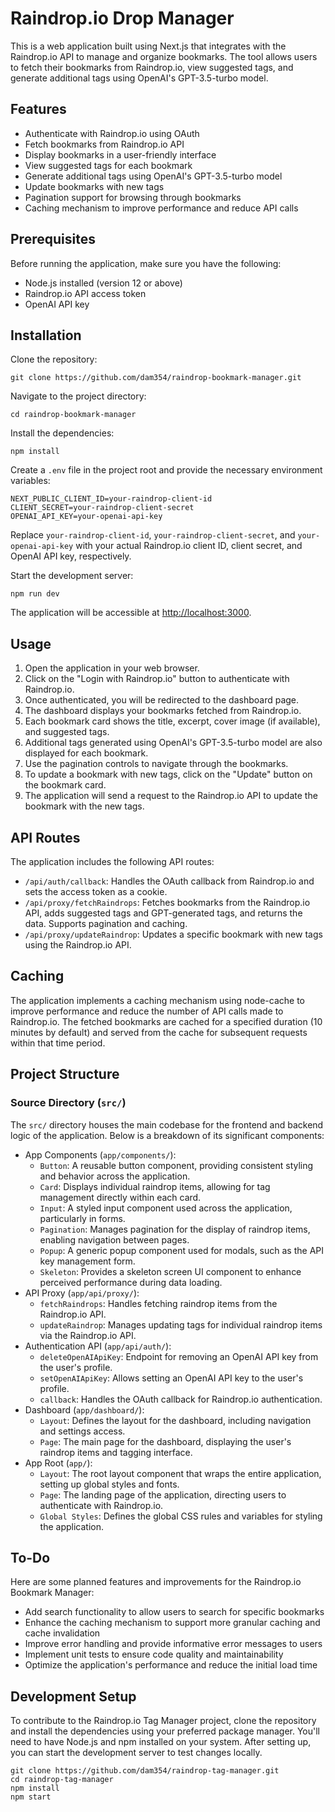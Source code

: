 # Raindrop.io Drop Manager

This is a web application built using Next.js that integrates with the Raindrop.io API to manage and organize bookmarks. The tool allows users to fetch their bookmarks from Raindrop.io, view suggested tags, and generate additional tags using OpenAI's GPT-3.5-turbo model.

## Features

- Authenticate with Raindrop.io using OAuth
- Fetch bookmarks from Raindrop.io API
- Display bookmarks in a user-friendly interface
- View suggested tags for each bookmark
- Generate additional tags using OpenAI's GPT-3.5-turbo model
- Update bookmarks with new tags
- Pagination support for browsing through bookmarks
- Caching mechanism to improve performance and reduce API calls

## Prerequisites

Before running the application, make sure you have the following:

- Node.js installed (version 12 or above)
- Raindrop.io API access token
- OpenAI API key

## Installation

Clone the repository:

```
git clone https://github.com/dam354/raindrop-bookmark-manager.git
```

Navigate to the project directory:

```
cd raindrop-bookmark-manager
```

Install the dependencies:

```
npm install
```

Create a `.env` file in the project root and provide the necessary environment variables:

```
NEXT_PUBLIC_CLIENT_ID=your-raindrop-client-id
CLIENT_SECRET=your-raindrop-client-secret
OPENAI_API_KEY=your-openai-api-key
```

Replace `your-raindrop-client-id`, `your-raindrop-client-secret`, and `your-openai-api-key` with your actual Raindrop.io client ID, client secret, and OpenAI API key, respectively.

Start the development server:

```
npm run dev
```

The application will be accessible at [http://localhost:3000](http://localhost:3000/).

## Usage

1.  Open the application in your web browser.
2.  Click on the "Login with Raindrop.io" button to authenticate with Raindrop.io.
3.  Once authenticated, you will be redirected to the dashboard page.
4.  The dashboard displays your bookmarks fetched from Raindrop.io.
5.  Each bookmark card shows the title, excerpt, cover image (if available), and suggested tags.
6.  Additional tags generated using OpenAI's GPT-3.5-turbo model are also displayed for each bookmark.
7.  Use the pagination controls to navigate through the bookmarks.
8.  To update a bookmark with new tags, click on the "Update" button on the bookmark card.
9.  The application will send a request to the Raindrop.io API to update the bookmark with the new tags.

## API Routes

The application includes the following API routes:

- `/api/auth/callback`: Handles the OAuth callback from Raindrop.io and sets the access token as a cookie.
- `/api/proxy/fetchRaindrops`: Fetches bookmarks from the Raindrop.io API, adds suggested tags and GPT-generated tags, and returns the data. Supports pagination and caching.
- `/api/proxy/updateRaindrop`: Updates a specific bookmark with new tags using the Raindrop.io API.

## Caching

The application implements a caching mechanism using node-cache to improve performance and reduce the number of API calls made to Raindrop.io. The fetched bookmarks are cached for a specified duration (10 minutes by default) and served from the cache for subsequent requests within that time period.

## Project Structure

### Source Directory (`src/`)

The `src/` directory houses the main codebase for the frontend and backend logic of the application. Below is a breakdown of its significant components:

- App Components (`app/components/`):
  - `Button`: A reusable button component, providing consistent styling and behavior across the application.
  - `Card`: Displays individual raindrop items, allowing for tag management directly within each card.
  - `Input`: A styled input component used across the application, particularly in forms.
  - `Pagination`: Manages pagination for the display of raindrop items, enabling navigation between pages.
  - `Popup`: A generic popup component used for modals, such as the API key management form.
  - `Skeleton`: Provides a skeleton screen UI component to enhance perceived performance during data loading.
- API Proxy (`app/api/proxy/`):
  - `fetchRaindrops`: Handles fetching raindrop items from the Raindrop.io API.
  - `updateRaindrop`: Manages updating tags for individual raindrop items via the Raindrop.io API.
- Authentication API (`app/api/auth/`):
  - `deleteOpenAIApiKey`: Endpoint for removing an OpenAI API key from the user's profile.
  - `setOpenAIApiKey`: Allows setting an OpenAI API key to the user's profile.
  - `callback`: Handles the OAuth callback for Raindrop.io authentication.
- Dashboard (`app/dashboard/`):
  - `Layout`: Defines the layout for the dashboard, including navigation and settings access.
  - `Page`: The main page for the dashboard, displaying the user's raindrop items and tagging interface.
- App Root (`app/`):
  - `Layout`: The root layout component that wraps the entire application, setting up global styles and fonts.
  - `Page`: The landing page of the application, directing users to authenticate with Raindrop.io.
  - `Global Styles`: Defines the global CSS rules and variables for styling the application.

## To-Do

Here are some planned features and improvements for the Raindrop.io Bookmark Manager:

- Add search functionality to allow users to search for specific bookmarks
- Enhance the caching mechanism to support more granular caching and cache invalidation
- Improve error handling and provide informative error messages to users
- Implement unit tests to ensure code quality and maintainability
- Optimize the application's performance and reduce the initial load time

## Development Setup

To contribute to the Raindrop.io Tag Manager project, clone the repository and install the dependencies using your preferred package manager. You'll need to have Node.js and npm installed on your system. After setting up, you can start the development server to test changes locally.

```
git clone https://github.com/dam354/raindrop-tag-manager.git
cd raindrop-tag-manager
npm install
npm start
```
